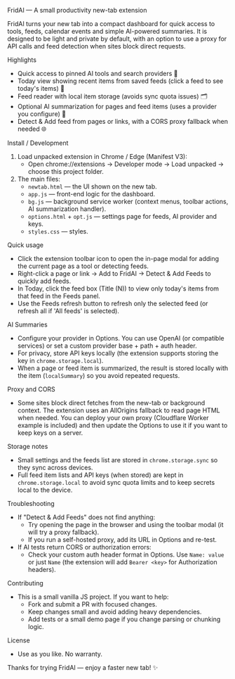 FridAI — A small productivity new-tab extension

FridAI turns your new tab into a compact dashboard for quick access to tools, feeds, calendar events and simple AI-powered summaries. It is designed to be light and private by default, with an option to use a proxy for API calls and feed detection when sites block direct requests.

Highlights
- Quick access to pinned AI tools and search providers 🔎
- Today view showing recent items from saved feeds (click a feed to see today's items) 📅
- Feed reader with local item storage (avoids sync quota issues) 🗂️
- Optional AI summarization for pages and feed items (uses a provider you configure) 🤖
- Detect & Add feed from pages or links, with a CORS proxy fallback when needed 🌐

Install / Development
1. Load unpacked extension in Chrome / Edge (Manifest V3):
   - Open chrome://extensions → Developer mode → Load unpacked → choose this project folder.
2. The main files:
   - `newtab.html` — the UI shown on the new tab.
   - `app.js` — front-end logic for the dashboard.
   - `bg.js` — background service worker (context menus, toolbar actions, AI summarization handler).
   - `options.html` + `opt.js` — settings page for feeds, AI provider and keys.
   - `styles.css` — styles.

Quick usage
- Click the extension toolbar icon to open the in-page modal for adding the current page as a tool or detecting feeds.
- Right-click a page or link → Add to FridAI → Detect & Add Feeds to quickly add feeds.
- In Today, click the feed box (Title (N)) to view only today's items from that feed in the Feeds panel.
- Use the Feeds refresh button to refresh only the selected feed (or refresh all if 'All feeds' is selected).

AI Summaries
- Configure your provider in Options. You can use OpenAI (or compatible services) or set a custom provider base + path + auth header.
- For privacy, store API keys locally (the extension supports storing the key in `chrome.storage.local`).
- When a page or feed item is summarized, the result is stored locally with the item (`localSummary`) so you avoid repeated requests.

Proxy and CORS
- Some sites block direct fetches from the new-tab or background context. The extension uses an AllOrigins fallback to read page HTML when needed. You can deploy your own proxy (Cloudflare Worker example is included) and then update the Options to use it if you want to keep keys on a server.

Storage notes
- Small settings and the feeds list are stored in `chrome.storage.sync` so they sync across devices.
- Full feed item lists and API keys (when stored) are kept in `chrome.storage.local` to avoid sync quota limits and to keep secrets local to the device.

Troubleshooting
- If "Detect & Add Feeds" does not find anything:
  - Try opening the page in the browser and using the toolbar modal (it will try a proxy fallback).
  - If you run a self-hosted proxy, add its URL in Options and re-test.
- If AI tests return CORS or authorization errors:
  - Check your custom auth header format in Options. Use `Name: value` or just `Name` (the extension will add `Bearer <key>` for Authorization headers).

Contributing
- This is a small vanilla JS project. If you want to help:
  - Fork and submit a PR with focused changes.
  - Keep changes small and avoid adding heavy dependencies.
  - Add tests or a small demo page if you change parsing or chunking logic.

License
- Use as you like. No warranty.

Thanks for trying FridAI — enjoy a faster new tab! ✨
